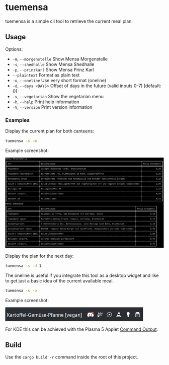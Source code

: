 # tuemensa

tuemensa is a simple cli tool to retrieve the current meal plan.

## Usage

Options:

- `-m`, `--morgenstelle`  Show Mensa Morgenstelle
- `-s`, `--shedhalle`     Show Mensa Shedhalle
- `-p`, `--prinzkarl` Show Mensa Prinz Karl
- `--plaintext`       Format as plain text
- `-o`, `--oneline`       Use very short format (oneline)
- `-d`, `--days <DAYS>`   Offset of days in the future (valid inputs 0-7) [default: 0]
- `-v`, `--vegetarian`    Show the vegetarian menu
- `-h`, `--help`          Print help information
- `-V`, `--version`       Print version information

### Examples

Display the current plan for both canteens:

```sh
tuemensa -s -m
```
Example screenshot:

![MorgenstelleShedhalle](screenshots/output_morgenstelle_shedhalle.png)

Display the plan for the next day:

```sh
tuemensa -s -d 1
```

The oneline is useful if you integrate this tool as a desktop widget
and like to get just a basic idea of the current available meal.

```sh
tuemensa -s -o
```

Example screenshot:

![CommandOutput](screenshots/kde_command_output.png)

For KDE this can be achieved with the Plasma 5 Applet [Command Output](https://store.kde.org/p/1166510/).

## Build

Use the `cargo build -r` command inside the root of this project.
